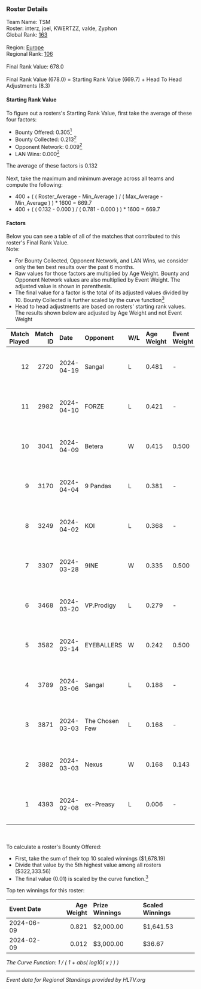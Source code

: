 ### Roster Details<br />
Team Name: TSM<br />
Roster: interz, joel, KWERTZZ, valde, Zyphon<br />
Global Rank: [163](../standings_global.md)<br />
<br />
Region: [Europe]( ../standings_europe.md)<br />
Regional Rank: [106]( ../standings_europe.md)<br />
<br />
Final Rank Value:  678.0<br />
<br />
Final Rank Value (678.0) = Starting Rank Value (669.7) + Head To Head Adjustments (8.3)<br />

#### Starting Rank Value<br />
To figure out a rosters's Starting Rank Value, first take the average of these four factors:<br />
- Bounty Offered: 0.305[<sup>1</sup>](#table2)
- Bounty Collected: 0.213[<sup>2</sup>](#table1)
- Opponent Network: 0.009[<sup>2</sup>](#table1)
- LAN Wins: 0.000[<sup>2</sup>](#table1)

The average of these factors is 0.132<br />
<br />
Next, take the maximum and minimum average across all teams and compute the following:<br />
- 400 + ( ( Roster_Average - Min_Average ) / ( Max_Average - Min_Average ) ) * 1600 = 669.7
- 400 + ( ( 0.132 - 0.000 ) / ( 0.781 - 0.000 ) ) * 1600 = 669.7


#### Factors<br />
Below you can see a table of all of the matches that contributed to this roster's Final Rank Value.<br />
Note:<br />

- For Bounty Collected, Opponent Network, and LAN Wins, we consider only the ten best results over the past 6 months.
- Raw values for those factors are multiplied by Age Weight. Bounty and Opponent Network values are also multiplied by Event Weight. The adjusted value is shown in parenthesis.
- The final value for a factor is the total of its adjusted values divided by 10. Bounty Collected is further scaled by the curve function[<sup>3</sup>](#curveFunction)
- Head to head adjustments are based on rosters' starting rank values. The results shown below are adjusted by Age Weight and not Event Weight
<span id="table1"></span><br />


| Match Played | Match ID | Date       | Opponent       | W/L | Age Weight | Event Weight | Bounty Collected | Opponent Network | LAN Wins  | H2H Adj. | Roster                               |
| -: | -: | :- | :- | :- | :- | :- | :- | :- | :- | -: | :- |
|           12 |     2720 | 2024-04-19 | Sangal         | L   | 0.481      | -            | -                | -                | -         |    -1.09 | interz, joel, KWERTZZ, valde, Zyphon |
|           11 |     2982 | 2024-04-10 | FORZE          | L   | 0.421      | -            | -                | -                | -         |    -2.60 | joel, KWERTZZ, MoDo, valde, Zyphon   |
|           10 |     3041 | 2024-04-09 | Betera         | W   | 0.415      | 0.500        | 0.005 (0.001)    | 0.038 (0.008)    | 0 (0.000) |     7.14 | joel, KWERTZZ, MoDo, valde, Zyphon   |
|            9 |     3170 | 2024-04-04 | 9 Pandas       | L   | 0.381      | -            | -                | -                | -         |    -1.59 | joel, KWERTZZ, poizon, valde, Zyphon |
|            8 |     3249 | 2024-04-02 | KOI            | L   | 0.368      | -            | -                | -                | -         |    -1.14 | joel, KWERTZZ, poizon, valde, Zyphon |
|            7 |     3307 | 2024-03-28 | 9INE           | W   | 0.335      | 0.500        | 0.000 (0.000)    | 0.067 (0.011)    | 0 (0.000) |     3.17 | joel, KWERTZZ, poizon, valde, Zyphon |
|            6 |     3468 | 2024-03-20 | VP.Prodigy     | L   | 0.279      | -            | -                | -                | -         |    -2.27 | joel, KWERTZZ, poizon, valde, Zyphon |
|            5 |     3582 | 2024-03-14 | EYEBALLERS     | W   | 0.242      | 0.500        | 0.005 (0.001)    | 0.507 (0.061)    | 0 (0.000) |     5.96 | interz, joel, MoDo, valde, Zyphon    |
|            4 |     3789 | 2024-03-06 | Sangal         | L   | 0.188      | -            | -                | -                | -         |    -0.38 | interz, JACKZ, joel, poizon, valde   |
|            3 |     3871 | 2024-03-03 | The Chosen Few | L   | 0.168      | -            | -                | -                | -         |    -2.66 | joel, KWERTZZ, poizon, valde, Zyphon |
|            2 |     3882 | 2024-03-03 | Nexus          | W   | 0.168      | 0.143        | 0.014 (0.000)    | 0.464 (0.011)    | 0 (0.000) |     3.78 | joel, KWERTZZ, poizon, valde, Zyphon |
|            1 |     4393 | 2024-02-08 | ex-Preasy      | L   | 0.006      | -            | -                | -                | -         |    -0.06 | joel, KWERTZZ, MoDo, valde, Zyphon   |

<br />
<span id="table2"></span><br />
To calculate a roster's Bounty Offered:<br />

- First, take the sum of their top 10 scaled winnings ($1,678.19)
- Divide that value by the 5th highest value among all rosters ($322,333.56)
- The final value (0.01) is scaled by the curve function.[<sup>3</sup>](#curveFunction)

Top ten winnings for this roster:<br />

| Event Date | Age Weight | Prize Winnings | Scaled Winnings |
| :- | -: | :- | :- |
| 2024-06-09 |      0.821 | $2,000.00      | $1,641.53       |
| 2024-02-09 |      0.012 | $3,000.00      | $36.67          |


<span id="curveFunction"></span>_The Curve Function: 1 / ( 1 + abs( log10( x ) ) )_<br />

---
_Event data for Regional Standings provided by HLTV.org_<br />
